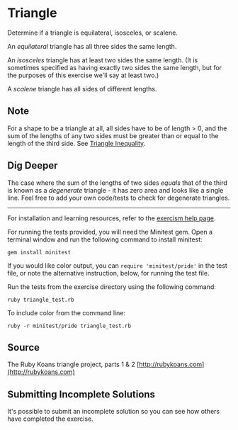# Triangle

Determine if a triangle is equilateral, isosceles, or scalene.

An _equilateral_ triangle has all three sides the same length.

An _isosceles_ triangle has at least two sides the same length. (It is sometimes
specified as having exactly two sides the same length, but for the purposes of
this exercise we'll say at least two.)

A _scalene_ triangle has all sides of different lengths.

## Note

For a shape to be a triangle at all, all sides have to be of length > 0, and
the sum of the lengths of any two sides must be greater than or equal to the
length of the third side. See [Triangle Inequality](https://en.wikipedia.org/wiki/Triangle_inequality).

## Dig Deeper

The case where the sum of the lengths of two sides _equals_ that of the
third is known as a _degenerate_ triangle - it has zero area and looks like
a single line. Feel free to add your own code/tests to check for degenerate triangles.

* * * *

For installation and learning resources, refer to the
[exercism help page](http://exercism.io/languages/ruby).

For running the tests provided, you will need the Minitest gem. Open a
terminal window and run the following command to install minitest:

    gem install minitest

If you would like color output, you can `require 'minitest/pride'` in
the test file, or note the alternative instruction, below, for running
the test file.

Run the tests from the exercise directory using the following command:

    ruby triangle_test.rb

To include color from the command line:

    ruby -r minitest/pride triangle_test.rb


## Source

The Ruby Koans triangle project, parts 1 & 2 [http://rubykoans.com](http://rubykoans.com)

## Submitting Incomplete Solutions
It's possible to submit an incomplete solution so you can see how others have completed the exercise.
